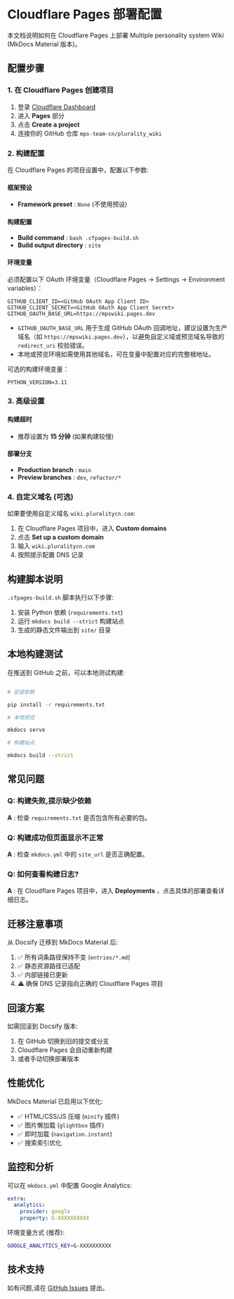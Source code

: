 # Cloudflare Pages 部署配置

本文档说明如何在 Cloudflare Pages 上部署 Multiple personality system Wiki (MkDocs Material 版本)。

## 配置步骤

### 1. 在 Cloudflare Pages 创建项目

1. 登录 [Cloudflare Dashboard](https://dash.cloudflare.com/)
2. 进入 **Pages** 部分
3. 点击 **Create a project**
4. 连接你的 GitHub 仓库 `mps-team-cn/plurality_wiki`

### 2. 构建配置

在 Cloudflare Pages 的项目设置中，配置以下参数:

#### 框架预设

- **Framework preset** : `None` (不使用预设)

#### 构建配置

- **Build command** : `bash .cfpages-build.sh`
- **Build output directory** : `site`

#### 环境变量

必须配置以下 OAuth 环境变量（Cloudflare Pages → Settings → Environment variables）：

```text
GITHUB_CLIENT_ID=<GitHub OAuth App Client ID>
GITHUB_CLIENT_SECRET=<GitHub OAuth App Client Secret>
GITHUB_OAUTH_BASE_URL=https://mpswiki.pages.dev
```

- `GITHUB_OAUTH_BASE_URL` 用于生成 GitHub OAuth 回调地址，建议设置为生产域名（如 `https://mpswiki.pages.dev`），以避免自定义域或预览域名导致的 `redirect_uri` 校验错误。
- 本地或预览环境如需使用其他域名，可在变量中配置对应的完整根地址。

可选的构建环境变量：

```text
PYTHON_VERSION=3.11
```

### 3. 高级设置

#### 构建超时

- 推荐设置为 **15 分钟** (如果构建较慢)

#### 部署分支

- **Production branch** : `main`
- **Preview branches** : `dev`, `refactor/*`

### 4. 自定义域名 (可选)

如果要使用自定义域名 `wiki.pluralitycn.com`:

1. 在 Cloudflare Pages 项目中，进入 **Custom domains**
2. 点击 **Set up a custom domain**
3. 输入 `wiki.pluralitycn.com`
4. 按照提示配置 DNS 记录

## 构建脚本说明

`.cfpages-build.sh` 脚本执行以下步骤:

1. 安装 Python 依赖 (`requirements.txt`)
2. 运行 `mkdocs build --strict` 构建站点
3. 生成的静态文件输出到 `site/` 目录

## 本地构建测试

在推送到 GitHub 之前，可以本地测试构建:

```bash

# 安装依赖

pip install -r requirements.txt

# 本地预览

mkdocs serve

# 构建站点

mkdocs build --strict
```

## 常见问题

### Q: 构建失败,提示缺少依赖

**A** : 检查 `requirements.txt` 是否包含所有必要的包。

### Q: 构建成功但页面显示不正常

**A** : 检查 `mkdocs.yml` 中的 `site_url` 是否正确配置。

### Q: 如何查看构建日志?

**A** : 在 Cloudflare Pages 项目中，进入 **Deployments** ，点击具体的部署查看详细日志。

## 迁移注意事项

从 Docsify 迁移到 MkDocs Material 后:

1. ✅ 所有词条路径保持不变 (`entries/*.md`)
2. ✅ 静态资源路径已适配
3. ✅ 内部链接已更新
4. ⚠️ 确保 DNS 记录指向正确的 Cloudflare Pages 项目

## 回滚方案

如需回滚到 Docsify 版本:

1. 在 GitHub 切换到旧的提交或分支
2. Cloudflare Pages 会自动重新构建
3. 或者手动切换部署版本

## 性能优化

MkDocs Material 已启用以下优化:

- ✅ HTML/CSS/JS 压缩 (`minify` 插件)
- ✅ 图片懒加载 (`glightbox` 插件)
- ✅ 即时加载 (`navigation.instant`)
- ✅ 搜索索引优化

## 监控和分析

可以在 `mkdocs.yml` 中配置 Google Analytics:

```yaml
extra:
  analytics:
    provider: google
    property: G-XXXXXXXXXX
```

环境变量方式 (推荐):

```bash
GOOGLE_ANALYTICS_KEY=G-XXXXXXXXXX
```

## 技术支持

如有问题,请在 [GitHub Issues](https://github.com/mps-team-cn/plurality_wiki/issues) 提出。
